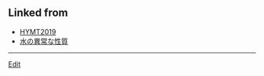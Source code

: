 ---
---
## Linked from

* [HYMT2019](HYMT2019.md)
* [水の異常な性質](水の異常な性質.md)


----
[Edit](https://github.com/vitroid/vitroid.github.io/edit/master/MD/水の異常な性質.md)
